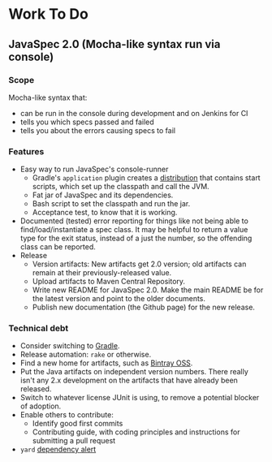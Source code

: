 # Work To Do

## JavaSpec 2.0 (Mocha-like syntax run via console)

### Scope

Mocha-like syntax that:

* can be run in the console during development and on Jenkins for CI
* tells you which specs passed and failed
* tells you about the errors causing specs to fail


### Features

* Easy way to run JavaSpec's console-runner
  * Gradle's `application` plugin creates a
    [distribution](https://docs.gradle.org/current/userguide/application_plugin.html) that
    contains start scripts, which set up the classpath and call the JVM.
  * Fat jar of JavaSpec and its dependencies.
  * Bash script to set the classpath and run the jar.
  * Acceptance test, to know that it is working.
* Documented (tested) error reporting for things like not being able to find/load/instantiate a spec
  class. It may be helpful to return a value type for the exit status, instead of a just the number,
  so the offending class can be reported.
* Release
  * Version artifacts: New artifacts get 2.0 version; old artifacts can remain at their
    previously-released value.
  * Upload artifacts to Maven Central Repository.
  * Write new README for JavaSpec 2.0.  Make the main README be for the latest version and point to
    the older documents.
  * Publish new documentation (the Github page) for the new release.


### Technical debt

* Consider switching to [Gradle](https://docs.gradle.org/5.0/userguide/java_library_plugin.html).
* Release automation: `rake` or otherwise.
* Find a new home for artifacts, such as [Bintray OSS](https://bintray.com/signup/oss).
* Put the Java artifacts on independent version numbers.  There really isn't any 2.x development on
  the artifacts that have already been released.
* Switch to whatever license JUnit is using, to remove a potential blocker of adoption.
* Enable others to contribute:
  * Identify good first commits
  * Contributing guide, with coding principles and instructions for submitting a pull request
* `yard` [dependency alert](https://github.com/kkrull/javaspec/network/alert/Gemfile.lock/yard/open)

